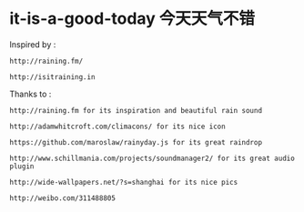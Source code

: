 it-is-a-good-today 今天天气不错
==================

Inspired by :

    http://raining.fm/ 
    
    http://isitraining.in
    
Thanks to :

	http://raining.fm for its inspiration and beautiful rain sound

    http://adamwhitcroft.com/climacons/ for its nice icon
    
    https://github.com/maroslaw/rainyday.js for its great raindrop

	http://www.schillmania.com/projects/soundmanager2/ for its great audio plugin

	http://wide-wallpapers.net/?s=shanghai for its nice pics
    
	http://weibo.com/311488805     
	